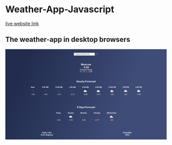 # Weather-App-Javascript

[live website link](https://weather-now-nikhil-pn.netlify.app)
## The weather-app in desktop browsers
![screenshot of the weather app](Screenshot.png)